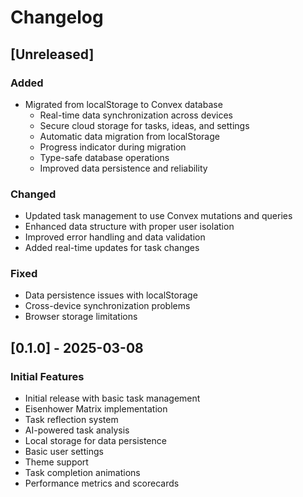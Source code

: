 # Changelog

## [Unreleased]

### Added

- Migrated from localStorage to Convex database
  - Real-time data synchronization across devices
  - Secure cloud storage for tasks, ideas, and settings
  - Automatic data migration from localStorage
  - Progress indicator during migration
  - Type-safe database operations
  - Improved data persistence and reliability

### Changed

- Updated task management to use Convex mutations and queries
- Enhanced data structure with proper user isolation
- Improved error handling and data validation
- Added real-time updates for task changes

### Fixed

- Data persistence issues with localStorage
- Cross-device synchronization problems
- Browser storage limitations

## [0.1.0] - 2025-03-08

### Initial Features
- Initial release with basic task management
- Eisenhower Matrix implementation
- Task reflection system
- AI-powered task analysis
- Local storage for data persistence
- Basic user settings
- Theme support
- Task completion animations
- Performance metrics and scorecards

